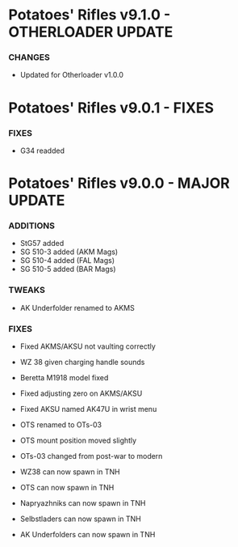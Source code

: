 # Potatoes' Rifles v9.1.0 - OTHERLOADER UPDATE

### CHANGES
- Updated for Otherloader v1.0.0

# Potatoes' Rifles v9.0.1 - FIXES

### FIXES
- G34 readded

# Potatoes' Rifles v9.0.0 - MAJOR UPDATE

### ADDITIONS
- StG57 added
- SG 510-3 added (AKM Mags)
- SG 510-4 added (FAL Mags)
- SG 510-5 added (BAR Mags)


### TWEAKS
- AK Underfolder renamed to AKMS

### FIXES
- Fixed AKMS/AKSU not vaulting correctly
- WZ 38 given charging handle sounds
- Beretta M1918 model fixed
- Fixed adjusting zero on AKMS/AKSU
- Fixed AKSU named AK47U in wrist menu
- OTS renamed to OTs-03
- OTS mount position moved slightly
- OTs-03 changed from post-war to modern

- WZ38 can now spawn in TNH
- OTS can now spawn in TNH
- Napryazhniks can now spawn in TNH
- Selbstladers can now spawn in TNH
- AK Underfolders can now spawn in TNH
